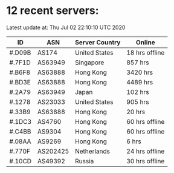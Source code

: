 # 12 recent servers:

Latest update at: Thu Jul 02 22:10:10 UTC 2020

| ID | ASN | Server Country | Online |
| -- | --- | -------------- | ------ |
| #.D09B | AS174 | United States | 18 hrs offline |
| #.7F1D | AS63949 | Singapore | 857 hrs |
| #.B6F8 | AS63888 | Hong Kong | 3420 hrs |
| #.BD3E | AS63888 | Hong Kong | 4489 hrs |
| #.2A79 | AS63949 | Japan | 102 hrs |
| #.1278 | AS23033 | United States | 905 hrs |
| #.33B9 | AS63888 | Hong Kong | 20 hrs |
| #.1DC3 | AS4760 | Hong Kong | 60 hrs offline |
| #.C4BB | AS9304 | Hong Kong | 60 hrs offline |
| #.08AA | AS9269 | Hong Kong | 6 hrs |
| #.770F | AS202425 | Netherlands | 24 hrs offline |
| #.10CD | AS49392 | Russia | 30 hrs offline |

